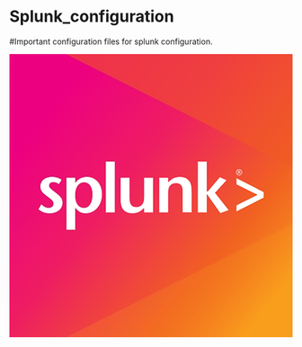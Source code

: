 # Splunk_configuration




#Important configuration files for splunk configuration.








![tsample](splunk_image.png)
